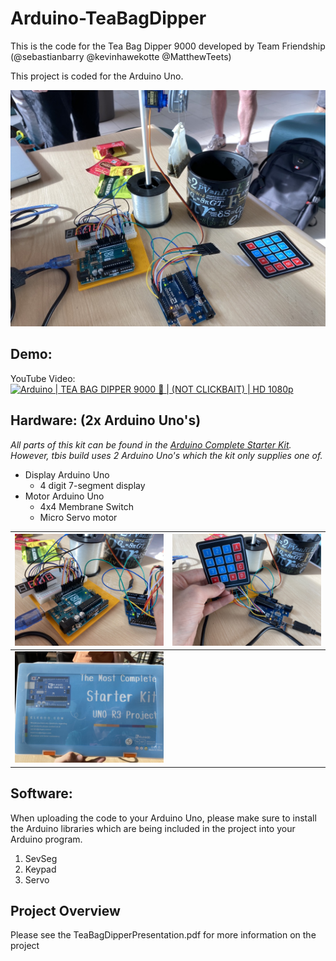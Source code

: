 # Arduino-TeaBagDipper

This is the code for the Tea Bag Dipper 9000 developed by Team Friendship (@sebastianbarry @kevinhawekotte @MatthewTeets)

This project is coded for the Arduino Uno.

![fullBuild](/photos/fulBuild.jpeg)

## Demo:
YouTube Video:
[![Arduino | TEA BAG DIPPER 9000 🤖 | (NOT CLICKBAIT) | HD 1080p](https://www.youtube.com/watch?v=aLSVhoc9fjE&ab_channel=MarSweet/0.jpg)](https://www.youtube.com/watch?v=aLSVhoc9fjE&ab_channel=MarSweet)

## Hardware: (2x Arduino Uno's)
_All parts of this kit can be found in the [Arduino Complete Starter Kit](https://www.amazon.com/ELEGOO-Complete-Starter-Tutorial-Arduino/dp/B08J3V5WPX). However, tbis build uses 2 Arduino Uno's which the kit only supplies one of._

* Display Arduino Uno
  * 4 digit 7-segment display
* Motor Arduino Uno
  * 4x4 Membrane Switch
  * Micro Servo motor
 
| ![teaBagDipperDisplay](/photos/teaBagDipperDisplay.jpeg) | ![teaBagDipperInput](/photos/teaBagDipperInput.jpeg) |
:---:|:---:
| ![kit](/photos/kit.jpeg) | |

## Software:
When uploading the code to your Arduino Uno, please make sure to install the Arduino libraries which are being included in the project into your Arduino program.
1. SevSeg
2. Keypad
3. Servo

## Project Overview
Please see the TeaBagDipperPresentation.pdf for more information on the project
